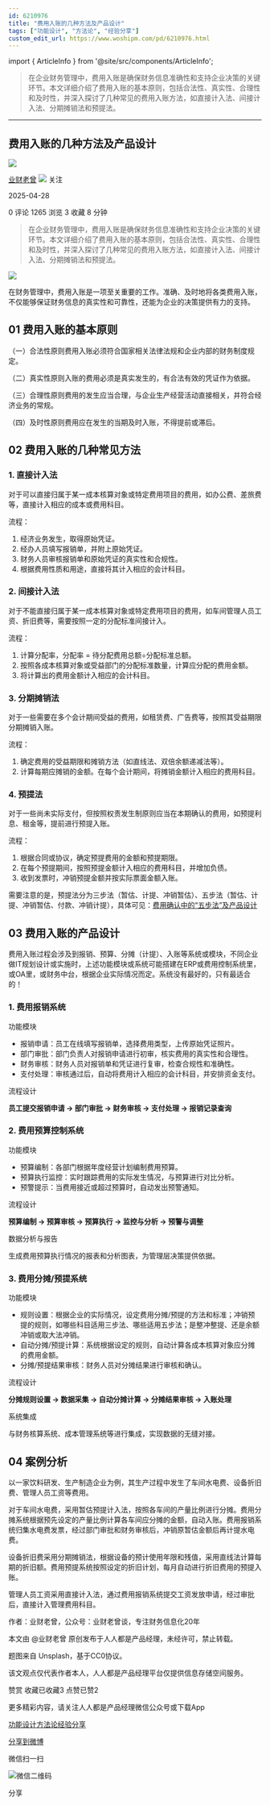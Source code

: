 ```yaml
---
id: 6210976
title: "费用入账的几种方法及产品设计"
tags: ["功能设计", "方法论", "经验分享"]
custom_edit_url: https://www.woshipm.com/pd/6210976.html
---
```

import { ArticleInfo } from '@site/src/components/ArticleInfo';

<ArticleInfo
    author="业财老曾"
    authorLink="https://www.woshipm.com/u/1126189"
    published="2025-04-28"
    views={1265}
    comments={0}
    collects={3}
/>

> 在企业财务管理中，费用入账是确保财务信息准确性和支持企业决策的关键环节。本文详细介绍了费用入账的基本原则，包括合法性、真实性、合理性和及时性，并深入探讨了几种常见的费用入账方法，如直接计入法、间接计入法、分期摊销法和预提法。

---

## 费用入账的几种方法及产品设计

[![](https://thirdwx.qlogo.cn/mmopen/m6EHL0zKOKL6ZGoYI1dyq9fhATkhV7aoqeRayoqGJxAAsIxR5kZ6PqCc34bJnQkKRMTUNobvwhFJWxZn46iaJL15mR16ZibVCk/132)](https://www.woshipm.com/u/1126189)

[业财老曾](https://www.woshipm.com/u/1126189) ![](https://static.woshipm.com/tag/1101_1@2x.png) 关注

2025-04-28

0 评论 1265 浏览 3 收藏 8 分钟

> 在企业财务管理中，费用入账是确保财务信息准确性和支持企业决策的关键环节。本文详细介绍了费用入账的基本原则，包括合法性、真实性、合理性和及时性，并深入探讨了几种常见的费用入账方法，如直接计入法、间接计入法、分期摊销法和预提法。

![](https://image.woshipm.com/2023/04/14/a1997136-da9e-11ed-aee8-00163e0b5ff3.png)

在财务管理中，费用入账是一项至关重要的工作。准确、及时地将各类费用入账，不仅能够保证财务信息的真实性和可靠性，还能为企业的决策提供有力的支持。

## 01 费用入账的基本原则

（一）合法性原则费用入账必须符合国家相关法律法规和企业内部的财务制度规定。

（二）真实性原则入账的费用必须是真实发生的，有合法有效的凭证作为依据。

（三）合理性原则费用的发生应当合理，与企业生产经营活动直接相关，并符合经济业务的常规。

（四）及时性原则费用应在发生的当期及时入账，不得提前或滞后。

## 02 费用入账的几种常见方法

### 1\. 直接计入法

对于可以直接归属于某一成本核算对象或特定费用项目的费用，如办公费、差旅费等，直接计入相应的成本或费用科目。

流程：

1.  经济业务发生，取得原始凭证。
2.  经办人员填写报销单，并附上原始凭证。
3.  财务人员审核报销单和原始凭证的真实性和合规性。
4.  根据费用性质和用途，直接将其计入相应的会计科目。

### 2\. 间接计入法

对于不能直接归属于某一成本核算对象或特定费用项目的费用，如车间管理人员工资、折旧费等，需要按照一定的分配标准间接计入。

流程：

1.  计算分配率，分配率 = 待分配费用总额÷分配标准总额。
2.  按照各成本核算对象或受益部门的分配标准数量，计算应分配的费用金额。
3.  将计算出的费用金额计入相应的会计科目。

### 3\. 分期摊销法

对于一些需要在多个会计期间受益的费用，如租赁费、广告费等，按照其受益期限分期摊销入账。

流程：

1.  确定费用的受益期限和摊销方法（如直线法、双倍余额递减法等）。
2.  计算每期应摊销的金额。在每个会计期间，将摊销金额计入相应的费用科目。

### 4\. 预提法

对于一些尚未实际支付，但按照权责发生制原则应当在本期确认的费用，如预提利息、租金等，提前进行预提入账。

流程：

1.  根据合同或协议，确定预提费用的金额和预提期限。
2.  在每个预提期间，按照预提金额计入相应的费用科目，并增加负债。
3.  收到发票时，冲销预提金额并按实际票面金额入账。

需要注意的是，预提法分为三步法（暂估、计提、冲销暂估）、五步法（暂估、计提、冲销暂估、付款、冲销计提），具体可见：[费用确认中的“五步法”及产品设计](https://www.woshipm.com/share/5985043.html)

## 03 费用入账的产品设计

费用入账过程会涉及到报销、预算、分摊（计提）、入账等系统或模块，不同企业做IT规划设计或实施时，上述功能模块或系统可能搭建在ERP或费用控制系统里，或OA里，或财务中台，根据企业实际情况而定。系统没有最好的，只有最适合的！

### 1\. 费用报销系统

功能模块

*   报销申请：员工在线填写报销单，选择费用类型，上传原始凭证照片。
*   部门审批：部门负责人对报销申请进行初审，核实费用的真实性和合理性。
*   财务审核：财务人员对报销单和凭证进行复审，检查合规性和准确性。
*   支付处理：审核通过后，自动将费用计入相应的会计科目，并安排资金支付。

流程设计

**员工提交报销申请 → 部门审批 → 财务审核 → 支付处理 → 报销记录查询**

### 2\. 费用预算控制系统

功能模块

*   预算编制：各部门根据年度经营计划编制费用预算。
*   预算执行监控：实时跟踪费用的实际发生情况，与预算进行对比分析。
*   预警提示：当费用接近或超过预算时，自动发出预警通知。

流程设计

**预算编制 → 预算审核 → 预算执行 → 监控与分析 → 预警与调整**

数据分析与报告

生成费用预算执行情况的报表和分析图表，为管理层决策提供依据。

### 3\. 费用分摊/预提系统

功能模块

*   规则设置：根据企业的实际情况，设定费用分摊/预提的方法和标准；冲销预提的规则，如哪些科目适用三步法、哪些适用五步法；是整冲整提、还是余额冲销或取大法冲销。
*   自动分摊/预提计算：系统根据设定的规则，自动计算各成本核算对象应分摊的费用金额。
*   分摊/预提结果审核：财务人员对分摊结果进行审核和确认。

流程设计

**分摊规则设置 → 数据采集 → 自动分摊计算 → 分摊结果审核 → 入账处理**

系统集成

与财务核算系统、成本管理系统等进行集成，实现数据的无缝对接。

## 04 案例分析

以一家饮料研发、生产制造企业为例，其生产过程中发生了车间水电费、设备折旧费、管理人员工资等费用。

对于车间水电费，采用暂估预提计入法，按照各车间的产量比例进行分摊。费用分摊系统根据预先设定的产量比例计算各车间应分摊的金额，自动入账。费用报销系统归集水电费发票，经过部门审批和财务审核后，冲销原暂估金额后再计提水电费。

设备折旧费采用分期摊销法，根据设备的预计使用年限和残值，采用直线法计算每期的折旧额。费用预提系统按照设定的折旧计划，每月自动进行折旧费用的预提入账。

管理人员工资采用直接计入法，通过费用报销系统提交工资发放申请，经过审批后，直接计入管理费用科目。

作者：业财老曾，公众号：业财老曾谈，专注财务信息化20年

本文由 @业财老曾 原创发布于人人都是产品经理，未经许可，禁止转载。

题图来自 Unsplash，基于CC0协议。

该文观点仅代表作者本人，人人都是产品经理平台仅提供信息存储空间服务。

赞赏 收藏已收藏3 点赞已赞2

更多精彩内容，请关注人人都是产品经理微信公众号或下载App

[功能设计](https://www.woshipm.com/tag/%e5%8a%9f%e8%83%bd%e8%ae%be%e8%ae%a1)[方法论](https://www.woshipm.com/tag/%e6%96%b9%e6%b3%95%e8%ae%ba)[经验分享](https://www.woshipm.com/tag/%e7%bb%8f%e9%aa%8c%e5%88%86%e4%ba%ab)

[分享到微博](https://service.weibo.com/share/share.php?appkey=2775287854&title=费用入账的几种方法及产品设计&url=https://www.woshipm.com/pd/6210976.html&pic=https://image.woshipm.com/2023/04/14/a1997136-da9e-11ed-aee8-00163e0b5ff3.png)

微信扫一扫

![微信二维码](https://api.pwmqr.com/qrcode/create/?url=https://www.woshipm.com/pd/6210976.html)

分享